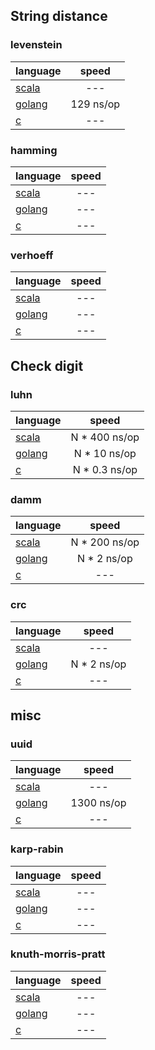 
## String distance

### levenstein

| language      | speed  |
| ------------- |:------:|
| [scala](https://github.com/jancajthaml-scala/levenstein) | --- |
| [golang](https://github.com/jancajthaml-go/levenstein)   | 129 ns/op |
| [c](https://github.com/jancajthaml-c/levenstein)         | --- |

### hamming

| language      | speed  |
| ------------- |:------:|
| [scala](https://github.com/jancajthaml-scala/hamming) | --- |
| [golang](https://github.com/jancajthaml-go/hamming)   | --- |
| [c](https://github.com/jancajthaml-c/hamming)         | --- |

### verhoeff

| language      | speed  |
| ------------- |:------:|
| [scala](https://github.com/jancajthaml-scala/verhoeff) | --- |
| [golang](https://github.com/jancajthaml-go/verhoeff)   | --- |
| [c](https://github.com/jancajthaml-c/verhoeff)         | --- |

## Check digit

### luhn

| language      | speed  |
| ------------- |:------:|
| [scala](https://github.com/jancajthaml-scala/luhn) | N * 400 ns/op |
| [golang](https://github.com/jancajthaml-go/luhn)   | N * 10 ns/op  |
| [c](https://github.com/jancajthaml-c/lunh)         | N * 0.3 ns/op |

### damm

| language      | speed  |
| ------------- |:------:|
| [scala](https://github.com/jancajthaml-scala/damm) | N * 200 ns/op |
| [golang](https://github.com/jancajthaml-go/damm)   | N * 2 ns/op |
| [c](https://github.com/jancajthaml-c/damm)         | --- |

### crc

| language      | speed  |
| ------------- |:------:|
| [scala](https://github.com/jancajthaml-scala/crc) | --- |
| [golang](https://github.com/jancajthaml-go/crc)   | N * 2 ns/op |
| [c](https://github.com/jancajthaml-c/crc)         | --- |

## misc

### uuid

| language      | speed  |
| ------------- |:------:|
| [scala](https://github.com/jancajthaml-scala/uuid) | --- |
| [golang](https://github.com/jancajthaml-go/uuid)   | 1300 ns/op |
| [c](https://github.com/jancajthaml-c/uuid)         | --- |

### karp-rabin

| language      | speed  |
| ------------- |:------:|
| [scala](https://github.com/jancajthaml-scala/kr) | --- |
| [golang](https://github.com/jancajthaml-go/kr)   | --- |
| [c](https://github.com/jancajthaml-c/kr)         | --- |

### knuth-morris-pratt

| language      | speed  |
| ------------- |:------:|
| [scala](https://github.com/jancajthaml-scala/kmp) | --- |
| [golang](https://github.com/jancajthaml-go/kmp)   | --- |
| [c](https://github.com/jancajthaml-c/kmp)         | --- |





